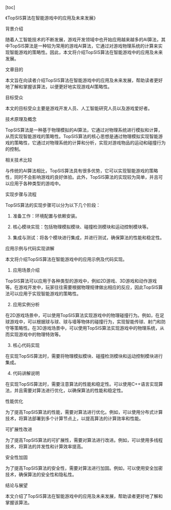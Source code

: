 
[toc]                    
                
                
《TopSIS算法在智能游戏中的应用及未来发展》

背景介绍

随着人工智能技术的不断发展，游戏开发领域中也开始应用越来越多的AI算法，其中TopSIS算法是一种较为常用的游戏AI算法，它通过对游戏物理系统的计算来实现智能游戏的策略性。因此，本文将介绍TopSIS算法在智能游戏中的应用及未来发展。

文章目的

本文旨在向读者介绍TopSIS算法在智能游戏中的应用及未来发展，帮助读者更好地了解和掌握该算法，以便更好地实现游戏AI策略性。

目标受众

本文的目标受众主要是游戏开发人员、人工智能研究人员以及游戏爱好者。

技术原理及概念

TopSIS算法是一种基于物理模拟的AI算法，它通过对物理系统进行模拟和计算，从而实现智能游戏的策略性。TopSIS算法的核心思想是通过物理模拟实现智能游戏的策略性，它通过对物理系统的计算和分析，实现对游戏物品的运动和碰撞行为的控制。

相关技术比较

与传统的AI算法相比，TopSIS算法具有很多优势，它可以实现智能游戏的策略性，同时不会影响游戏的良好体验。此外，TopSIS算法的实现较为简单，并且可以应用于各种类型的游戏中。

实现步骤与流程

TopSIS算法的实现步骤可以分为以下几个阶段：

1. 准备工作：环境配置与依赖安装。

2. 核心模块实现：包括物理模拟模块、碰撞检测模块和运动控制模块等。

3. 集成与测试：将各个模块进行集成，并进行测试，确保算法的性能和稳定性。

应用示例与代码实现讲解

本文将介绍TopSIS算法在智能游戏中的应用示例及代码实现。

1. 应用场景介绍

TopSIS算法可以应用于各种类型的游戏中，例如2D游戏、3D游戏和动作游戏等。在游戏开发中，玩家往往需要根据物理规律做出相应的反应，因此TopSIS算法可以应用于实现智能游戏的策略性。

2. 应用实例分析

在2D游戏场景中，可以使用TopSIS算法实现游戏中的物理碰撞行为。例如，在足球游戏中，可以根据球与球、球与墙等物体的碰撞行为，实现智能传球、射门和防守等策略性。在3D游戏场景中，可以使用TopSIS算法实现游戏中的物理系统，从而实现游戏中的物理特效等。

3. 核心代码实现

在实现TopSIS算法时，需要将物理模拟模块、碰撞检测模块和运动控制模块进行集成。

4. 代码讲解说明

在实现TopSIS算法时，需要注意算法的性能和稳定性。可以使用C++语言实现算法，并且需要对算法进行优化，以确保算法的性能和稳定性。

性能优化

为了提高TopSIS算法的性能，需要对算法进行优化。例如，可以使用分布式计算技术，将算法部署到多个计算节点上，以提高算法的计算效率和性能。

可扩展性改进

为了提高TopSIS算法的可扩展性，需要对算法进行改进。例如，可以使用多线程技术，将算法的并发性和计算效率提高。

安全性加固

为了提高TopSIS算法的安全性，需要对算法进行加固。例如，可以使用安全加密技术，确保算法的安全性和隐私性。

结论与展望

本文介绍了TopSIS算法在智能游戏中的应用及未来发展，帮助读者更好地了解和掌握该算法。

